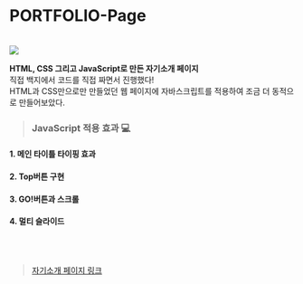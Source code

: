 # PORTFOLIO-Page
<br>
<img src="https://images.velog.io/images/rhfovk/post/40b7a15e-1d76-4161-8f43-adb15073c40d/%E1%84%8B%E1%85%A6%E1%84%85%E1%85%A5%E1%84%80%E1%85%A1%E1%86%BC%E1%84%8B%E1%85%A1%E1%84%8C%E1%85%B5.gif">

**HTML, CSS 그리고 JavaScript로 만든 자기소개 페이지**<br/>
직접 백지에서 코드를 직접 짜면서 진행했다!<br/>
HTML과 CSS만으로만 만들었던 웹 페이지에 자바스크립트를 적용하여 조금 더 동적으로 만들어보았다.

> ### JavaScript 적용 효과 💻
#### 1. 메인 타이틀 타이핑 효과
#### 2. Top버튼 구현
#### 3. GO!버튼과 스크롤
#### 4. 멀티 슬라이드
<br/><br/>

> <a href="https://rhfovk.github.io/PORTFOLIO-Page/" target="blank">자기소개 페이지 링크</a>
